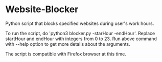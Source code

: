 # Website-Blocker
Python script that blocks specified websites during user's work hours.

To run the script, do 'python3 blocker.py -starHour -endHour'. Replace startHour and endHour with integers from 0 to 23. 
Run above command with --help option to get more details about the arguments.

The script is compatible with Firefox browser at this time. 
